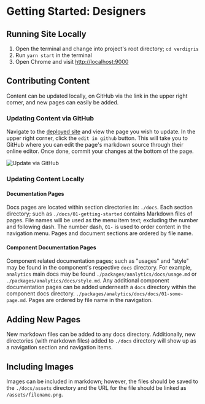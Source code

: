 # Getting Started: Designers

## Running Site Locally

1. Open the terminal and change into project's root directory; `cd verdigris`
2. Run `yarn start` in the terminal
3. Open Chrome and visit [http://localhost:9000](http://localhost:9000)

## Contributing Content

Content can be updated locally, on GitHub via the link in the upper right corner, and new pages can easily be added.

### Updating Content via GitHub

Navigate to the [deployed site](http://verdigris.andrew.codes) and view the page you wish to update. In the upper right corner, click the `edit in github` button. This will take you to GitHub where you can edit the page's markdown source through their online editor. Once done, commit your changes at the bottom of the page.

<img style="max-width: 100%;" src="/assets/edit-in-github.gif" alt="Update via GitHub"/>

### Updating Content Locally

#### Documentation Pages

Docs pages are located within section directories in: `./docs`. Each section directory; such as `./docs/01-getting-started` contains Markdown files of pages. File names will be used as the menu item text; excluding the number and following dash. The number dash, `01-` is used to order content in the navigation menu. Pages and document sections are ordered by file name.

#### Component Documentation Pages

Component related documentation pages; such as "usages" and "style" may be found in the component's respective `docs` directory. For example, `analytics` main docs may be found `./packages/analytics/docs/usage.md` or `./packages/analytics/docs/style.md`. Any additional component documentation pages can be added underneath a `docs` directory within the component docs directory. `./packages/analytics/docs/docs/01-some-page.md`. Pages are ordered by file name in the navigation.

## Adding New Pages

New markdown files can be added to any docs directory. Additionally, new directories (with markdown files) added to `./docs` directory will show up as a navigation section and navigation items.

## Including Images

Images can be included in markdown; however, the files should be saved to the `./docs/assets` directory and the URL for the file should be linked as `/assets/filename.png`.
